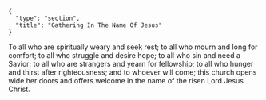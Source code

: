 ```
{
  "type": "section",
  "title": "Gathering In The Name Of Jesus"
}
```

To all who are spiritually weary and seek rest; to all who mourn and long for comfort; to all who struggle and desire hope; to all who sin and need a Savior; to all who are strangers and yearn for fellowship; to all who hunger and thirst after righteousness; and to whoever will come; this church opens wide her doors and offers welcome in the name of the risen Lord Jesus Christ.
